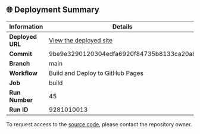## 🌐 Deployment Summary

| Information | Details |
|-------------|---------|
| **Deployed URL** | [View the deployed site](https://First-Matter.github.io/multiplayer-test) |
| **Commit** | 9be9e3290120304edfa6920f84735b8133ca20ab |
| **Branch** | main |
| **Workflow** | Build and Deploy to GitHub Pages |
| **Job** | build |
| **Run Number** | 45 |
| **Run ID** | 9281010013 |

To request access to the [source code](https://github.com/First-Matter/playroom-hello-world), please contact the repository owner.
